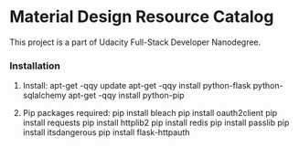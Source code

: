 # Material Design Resource Catalog

This project is a part of Udacity Full-Stack Developer Nanodegree.


### Installation

1. Install:
apt-get -qqy update
apt-get -qqy install python-flask python-sqlalchemy
apt-get -qqy install python-pip

2. Pip packages required:
pip install bleach
pip install oauth2client
pip install requests
pip install httplib2
pip install redis
pip install passlib
pip install itsdangerous
pip install flask-httpauth
